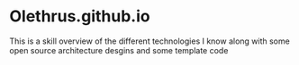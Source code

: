 # Olethrus.github.io
This is a skill overview of the different technologies I know along with some open source architecture desgins and some template code
